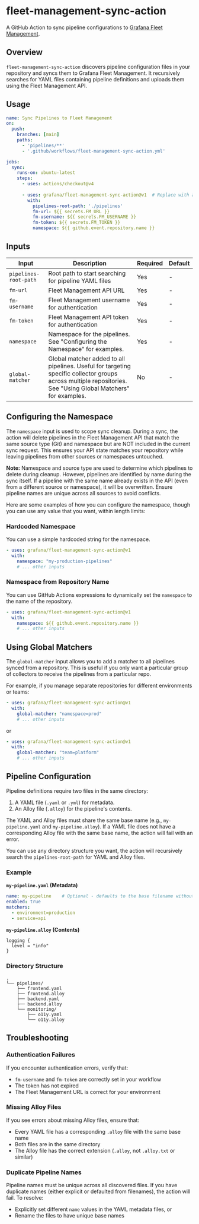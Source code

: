 # fleet-management-sync-action

A GitHub Action to sync pipeline configurations to [Grafana Fleet Management](https://grafana.com/docs/grafana-cloud/send-data/fleet-management/introduction/).

## Overview

`fleet-management-sync-action` discovers pipeline configuration files in your repository and syncs them to Grafana Fleet Management. It recursively searches for YAML files containing pipeline definitions and uploads them using the Fleet Management API.

## Usage

```yaml
name: Sync Pipelines to Fleet Management
on:
  push:
    branches: [main]
    paths:
      - 'pipelines/**'
      - '.github/workflows/fleet-management-sync-action.yml'

jobs:
  sync:
    runs-on: ubuntu-latest
    steps:
      - uses: actions/checkout@v4
      
      - uses: grafana/fleet-management-sync-action@v1  # Replace with actual version
        with:
          pipelines-root-path: './pipelines'
          fm-url: ${{ secrets.FM_URL }}
          fm-username: ${{ secrets.FM_USERNAME }}
          fm-token: ${{ secrets.FM_TOKEN }}
          namespace: ${{ github.event.repository.name }}
```

## Inputs

| Input | Description | Required | Default |
|-------|-------------|----------|---------|
| `pipelines-root-path` | Root path to start searching for pipeline YAML files | Yes | - |
| `fm-url` | Fleet Management API URL | Yes | - |
| `fm-username` | Fleet Management username for authentication | Yes | - |
| `fm-token` | Fleet Management API token for authentication | Yes | - |
| `namespace` | Namespace for the pipelines. See "Configuring the Namespace" for examples. | Yes | - |
| `global-matcher` | Global matcher added to all pipelines. Useful for targeting specific collector groups across multiple repositories. See "Using Global Matchers" for examples. | No | - |

## Configuring the Namespace

The `namespace` input is used to scope sync cleanup. During a sync, the action will delete pipelines in the Fleet Management API that match the same source type (Git) and namespace but are NOT included in the current sync request. This ensures your API state matches your repository while leaving pipelines from other sources or namespaces untouched.

**Note:** Namespace and source type are used to determine which pipelines to delete during cleanup. However, pipelines are identified by name during the sync itself. If a pipeline with the same name already exists in the API (even from a different source or namespace), it will be overwritten. Ensure pipeline names are unique across all sources to avoid conflicts.

Here are some examples of how you can configure the namespace, though you can use any value that you want, within length limits:

### Hardcoded Namespace

You can use a simple hardcoded string for the namespace.

```yaml
- uses: grafana/fleet-management-sync-action@v1
  with:
    namespace: "my-production-pipelines"
    # ... other inputs
```

### Namespace from Repository Name

You can use GitHub Actions expressions to dynamically set the `namespace` to the name of the repository.

```yaml
- uses: grafana/fleet-management-sync-action@v1
  with:
    namespace: ${{ github.event.repository.name }}
    # ... other inputs
```

## Using Global Matchers

The `global-matcher` input allows you to add a matcher to all pipelines synced from a repository. This is useful if you only want a particular group of collectors to receive the pipelines from a particular repo.

For example, if you manage separate repositories for different environments or teams:

```yaml
- uses: grafana/fleet-management-sync-action@v1
  with:
    global-matcher: "namespace=prod"
    # ... other inputs
```

or

```yaml
- uses: grafana/fleet-management-sync-action@v1
  with:
    global-matcher: "team=platform"
    # ... other inputs
```

## Pipeline Configuration

Pipeline definitions require two files in the same directory:

1. A YAML file (`.yaml` or `.yml`) for metadata.
2. An Alloy file (`.alloy`) for the pipeline's contents.

The YAML and Alloy files must share the same base name (e.g., `my-pipeline.yaml` and `my-pipeline.alloy`). If a YAML file does not have a corresponding Alloy file with the same base name, the action will fail with an error.

You can use any directory structure you want, the action will recursively search the `pipelines-root-path` for YAML and Alloy files.

### Example

**`my-pipeline.yaml` (Metadata)**

```yaml
name: my-pipeline    # Optional - defaults to the base filename without extension
enabled: true
matchers:
  - environment=production
  - service=api
```

**`my-pipeline.alloy` (Contents)**

```alloy
logging {
  level = "info"
}
```

### Directory Structure

```text
.
└── pipelines/
    ├── frontend.yaml
    ├── frontend.alloy
    ├── backend.yaml
    ├── backend.alloy
    └── monitoring/
        ├── o11y.yaml
        └── o11y.alloy
```

## Troubleshooting

### Authentication Failures

If you encounter authentication errors, verify that:

- `fm-username` and `fm-token` are correctly set in your workflow
- The token has not expired
- The Fleet Management URL is correct for your environment

### Missing Alloy Files

If you see errors about missing Alloy files, ensure that:

- Every YAML file has a corresponding `.alloy` file with the same base name
- Both files are in the same directory
- The Alloy file has the correct extension (`.alloy`, not `.alloy.txt` or similar)

### Duplicate Pipeline Names

Pipeline names must be unique across all discovered files. If you have duplicate names (either explicit or defaulted from filenames), the action will fail. To resolve:

- Explicitly set different `name` values in the YAML metadata files, or
- Rename the files to have unique base names
